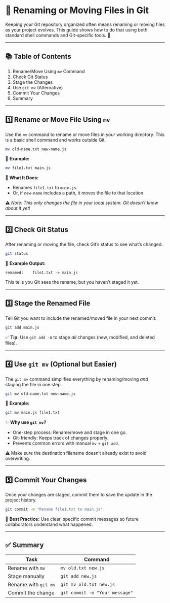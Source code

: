 # 📁 Renaming or Moving Files in Git

Keeping your Git repository organized often means renaming or moving files as your project evolves. This guide shows how to do that using both standard shell commands and Git-specific tools. 🚀

---

## 📚 Table of Contents

1. Rename/Move Using `mv` Command  
2. Check Git Status  
3. Stage the Changes  
4. Use `git mv` (Alternative)  
5. Commit Your Changes  
6. Summary  

---

## 1️⃣ Rename or Move File Using `mv`

Use the `mv` command to rename or move files in your working directory. This is a basic shell command and works outside Git.

```bash
mv old-name.txt new-name.js
```

📌 **Example:**

```bash
mv file1.txt main.js
```

🧾 **What It Does:**

- Renames `file1.txt` to `main.js`.
- Or, if `new-name` includes a path, it moves the file to that location.

⚠️ *Note: This only changes the file in your local system. Git doesn’t know about it yet!*

---

## 2️⃣ Check Git Status

After renaming or moving the file, check Git’s status to see what’s changed.

```bash
git status
```

📌 **Example Output:**

```
renamed:    file1.txt -> main.js
```

This tells you Git sees the rename, but you haven’t staged it yet.

---

## 3️⃣ Stage the Renamed File

Tell Git you want to include the renamed/moved file in your next commit.

```bash
git add main.js
```

✅ **Tip:** Use `git add -A` to stage *all* changes (new, modified, and deleted files).

---

## 4️⃣ Use `git mv` (Optional but Easier)

The `git mv` command simplifies everything by renaming/moving *and* staging the file in one step.

```bash
git mv old-name.txt new-name.js
```

📌 **Example:**

```bash
git mv main.js file1.txt
```

✨ **Why use `git mv`?**

- One-step process: Rename/move and stage in one go.
- Git-friendly: Keeps track of changes properly.
- Prevents common errors with manual `mv` + `git add`.

⚠️ Make sure the destination filename doesn’t already exist to avoid overwriting.

---

## 5️⃣ Commit Your Changes

Once your changes are staged, commit them to save the update in the project history.

```bash
git commit -m "Rename file1.txt to main.js"
```

🧠 **Best Practice:** Use clear, specific commit messages so future collaborators understand what happened.

---

## ✅ Summary

| Task                        | Command                        |
|----------------------------|--------------------------------|
| Rename with `mv`           | `mv old.txt new.js`            |
| Stage manually             | `git add new.js`               |
| Rename with `git mv`       | `git mv old.txt new.js`        |
| Commit the change          | `git commit -m "Your message"` |
